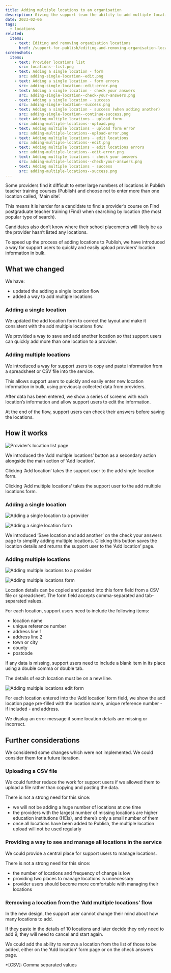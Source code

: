 ```yaml
---
title: Adding multiple locations to an organisation
description: Giving the support team the ability to add multiple locations to an organisation
date: 2023-02-06
tags:
  - locations
related:
  items:
    - text: Editing and removing organisation locations
      href: /support-for-publish/editing-and-removing-organisation-locations/
screenshots:
  items:
    - text: Provider locations list
      src: locations--list.png
    - text: Adding a single location - form
      src: adding-single-location--edit.png
    - text: Adding a single location - form errors
      src: adding-single-location--edit-error.png
    - text: Adding a single location - check your answers
      src: adding-single-location--check-your-answers.png
    - text: Adding a single location - success
      src: adding-single-location--success.png
    - text: Adding a single location - success (when adding another)
      src: adding-single-location--continue-success.png
    - text: Adding multiple locations - upload form
      src: adding-multiple-locations--upload.png
    - text: Adding multiple locations - upload form error
      src: adding-multiple-locations--upload-error.png
    - text: Adding multiple locations - edit locations
      src: adding-multiple-locations--edit.png
    - text: Adding multiple locations - edit locations errors
      src: adding-multiple-locations--edit-error.png
    - text: Adding multiple locations - check your answers
      src: adding-multiple-locations--check-your-answers.png
    - text: Adding multiple locations - success
      src: adding-multiple-locations--success.png
---
```


Some providers find it difficult to enter large numbers of locations in Publish teacher training courses (Publish) and choose not to enter more than one location called, ‘Main site’.

This means it is harder for a candidate to find a provider’s course on Find postgraduate teacher training (Find) when searching by location (the most popular type of search).

Candidates also don’t know where their school placements will likely be as the provider hasn’t listed any locations.

To speed up the process of adding locations to Publish, we have introduced a way for support users to quickly and easily upload providers’ location information in bulk.

## What we changed

We have:

- updated the adding a single location flow
- added a way to add multiple locations

### Adding a single location

We updated the add location form to correct the layout and make it consistent with the add multiple locations flow.

We provided a way to save and add another location so that support users can quickly add more than one location to a provider.

### Adding multiple locations

We introduced a way for support users to copy and paste information from a spreadsheet or CSV file into the service.

This allows support users to quickly and easily enter new location information in bulk, using previously collected data from providers.

After data has been entered, we show a series of screens with each location’s information and allow support users to edit the information.

At the end of the flow, support users can check their answers before saving the locations.

## How it works

![Provider’s location list page](locations--list.png "Provider’s location list page")

We introduced the ‘Add multiple locations’ button as a secondary action alongside the main action of ‘Add location’.

Clicking ‘Add location’ takes the support user to the add single location form.

Clicking ‘Add multiple locations’ takes the support user to the add multiple locations form.

### Adding a single location

![Adding a single location to a provider](adding-single-location-flow.png "Adding a single location to a provider flow")

![Adding a single location form](adding-single-location--edit.png "Adding a single location form")

We introduced ‘Save location and add another’ on the check your answers page to simplify adding multiple locations. Clicking this button saves the location details and returns the support user to the ‘Add location’ page.

### Adding multiple locations

![Adding multiple locations to a provider](adding-multiple-locations-flow.png "Adding multiple locations to a provider flow")

![Adding multiple locations form](adding-multiple-locations--upload.png "Adding multiple locations form")

Location details can be copied and pasted into this form field from a CSV file or spreadsheet. The form field accepts comma-separated and tab-separated values.

For each location, support users need to include the following items:

- location name
- unique reference number
- address line 1
- address line 2
- town or city
- county
- postcode

If any data is missing, support users need to include a blank item in its place using a double comma or double tab.

The details of each location must be on a new line.

![Adding multiple locations edit form](adding-multiple-locations--edit.png "Adding multiple locations edit form")

For each location entered into the ‘Add location’ form field, we show the add location page pre-filled with the location name, unique reference number - if included - and address.

We display an error message if some location details are missing or incorrect.

## Further considerations

We considered some changes which were not implemented. We could consider them for a future iteration.

### Uploading a CSV file

We could further reduce the work for support users if we allowed them to upload a file rather than copying and pasting the data.

There is not a strong need for this since:

- we will not be adding a huge number of locations at one time
- the providers with the largest number of missing locations are higher education institutions (HEIs), and there’s only a small number of them
- once all locations have been added to Publish, the multiple location upload will not be used regularly

### Providing a way to see and manage all locations in the service

We could provide a central place for support users to manage locations.

There is not a strong need for this since:

- the number of locations and frequency of change is low
- providing two places to manage locations is unnecessary
- provider users should become more comfortable with managing their locations

### Removing a location from the ‘Add multiple locations’ flow

In the new design, the support user cannot change their mind about how many locations to add.

If they paste in the details of 10 locations and later decide they only need to add 9, they will need to cancel and start again.

We could add the ability to remove a location from the list of those to be added, either on the ‘Add location’ form page or on the check answers page.

*[CSV]: Comma separated values
